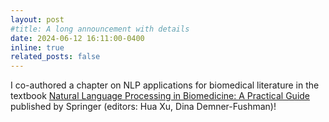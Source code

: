```yaml
---
layout: post
#title: A long announcement with details
date: 2024-06-12 16:11:00-0400
inline: true
related_posts: false
---
```


I co-authored a chapter on NLP applications for biomedical literature in the textbook [Natural Language Processing in Biomedicine: A Practical Guide](https://doi.org/10.1007/978-3-031-55865-8) published by Springer (editors: Hua Xu, Dina Demner-Fushman)!
